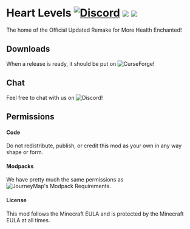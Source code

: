 Heart Levels [![Discord](https://img.shields.io/discord/315928463393423362.svg?label=Chat&colorB=2D2D2D&colorA=E04E14)](https://discord.gg/TJpmzTn) ![](http://cf.way2muchnoise.eu/full_heart-levels_Downloads.svg) ![](http://cf.way2muchnoise.eu/versions/heart-levels.svg)
=============
The home of the Official Updated Remake for More Health Enchanted!

## Downloads
When a release is ready, it should be put on ![CurseForge](https://minecraft.curseforge.com/projects/heart-levels)!

## Chat
Feel free to chat with us on ![Discord](https://discord.gg/TJpmzTn)!

## Permissions
#### Code
Do not redistribute, publish, or credit this mod as your own in any way shape or form.

#### Modpacks
We have pretty much the same permissions as ![JourneyMap's Modpack Requirements](http://journeymap.info/Modpack_FAQ).

#### License
This mod follows the Minecraft EULA and is protected by the Minecraft EULA at all times.
